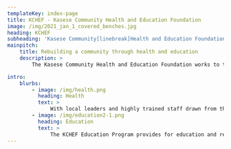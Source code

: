 ```yaml
---
templateKey: index-page
title: KCHEF - Kasese Community Health and Education Foundation
image: /img/2021_jan_1_covered_benches.jpg
heading: KCHEF
subheading: 'Kasese Community[linebreak]Health and Education Foundation'
mainpitch:
    title: Rebuilding a community through health and education
    description: >
        The Kasese Community Health and Education Foundation works to transform healthcare delivery and educational opportunities in the Rwenzori region of Uganda.

intro:
    blurbs:
        - image: /img/health.png
          heading: Health
          text: >
              With local leaders and highly trained staff drawn from the community, the Foundation's medical clinic focuses on obstetric and pediatric medical care, and provides urgent care for all.
        - image: /img/education2-1.png
          heading: Education
          text: >
              The KCHEF Education Program provides for education and resources to promising students so that the region's most vulnerable children may complete their education and lead their community into the future. With these pillars of stability in place, hope and progress are real and growing in the Rwenzori region of western Uganda.
---
```

